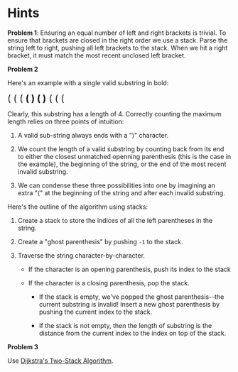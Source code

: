 # Hints

**Problem 1**: Ensuring an equal number of left and right brackets is trivial. To ensure that brackets are closed in the right order we use a stack. Parse the string left to right, pushing all left brackets to the stack. When we hit a right bracket, it must match the most recent unclosed left bracket.

**Problem 2** 

Here's an example with a single valid substring in bold:

 <span style="font-size: 1.5em;">( ( ( **( ) ( )** ( ( ( </span>

 Clearly, this substring has a length of 4. Correctly counting the maximum length relies on three points of intuition:

 1. A valid sub-string always ends with a ")" character.

 2. We count the length of a valid substring by counting back from its end to either the closest unmatched openning parenthesis (this is the case in the example), the beginning of the string, or the end of the most recent invalid substring.

 3. We can condense these three possibilities into one by imagining an extra "(" at the beginning of the string and after each invalid substring.

 Here's the outline of the algorithm using stacks:

 1. Create a stack to store the indices of all the left parentheses in the string.

 2. Create a "ghost parenthesis" by pushing `-1` to the stack.

 3. Traverse the string character-by-character.
     
     - If the character is an opening parenthesis, push its index to the stack

    - If the character is a closing parenthesis, pop the stack.

      - If the stack is empty, we've popped the ghost parenthesis--the current substring is invalid! Insert a new ghost parenthesis by pushing the current index to the stack.

      - If the stack is not empty, then the length of substring is the distance from the current index to the index on top of the stack.

**Problem 3**

Use [Dijkstra's Two-Stack Algorithm](https://switzerb.github.io/imposter/algorithms/2021/01/12/dijkstra-two-stack.html).
